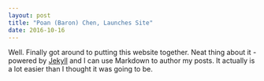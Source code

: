 ```yaml
---
layout: post
title: "Poan (Baron) Chen, Launches Site"
date: 2016-10-16
---
```


Well. Finally got around to putting this website together. Neat thing about it - powered by [Jekyll](http://jekyllrb.com) and I can use Markdown to author my posts. It actually is a lot easier than I thought it was going to be.